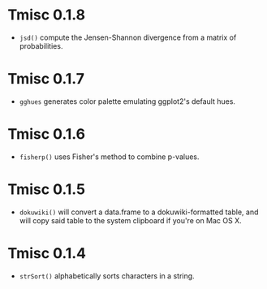 # Tmisc 0.1.8

- `jsd()` compute the Jensen-Shannon divergence from a matrix of probabilities.

# Tmisc 0.1.7

- `gghues` generates color palette emulating ggplot2's default hues.

# Tmisc 0.1.6

- `fisherp()` uses Fisher's method to combine p-values.

# Tmisc 0.1.5

- `dokuwiki()` will convert a data.frame to a dokuwiki-formatted table, and will copy said table to the system clipboard if you're on Mac OS X.

# Tmisc 0.1.4

- `strSort()` alphabetically sorts characters in a string. 
